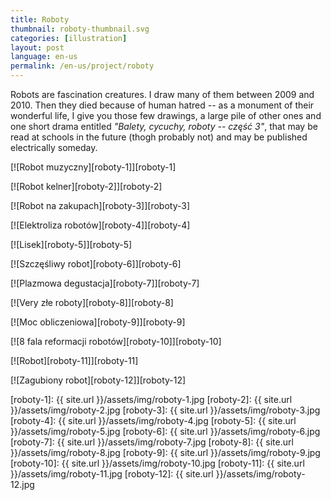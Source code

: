 ```yaml
---
title: Roboty
thumbnail: roboty-thumbnail.svg
categories: [illustration]
layout: post
language: en-us
permalink: /en-us/project/roboty
---
```


Robots are fascination creatures. I draw many of them between 2009 and 2010. Then they died because of human hatred -- as a monument of their wonderful life, I give you those few drawings, a large pile of other ones and one short drama entitled _"Balety, cycuchy, roboty -- część 3"_, that may be read at schools in the future (thogh probably not) and may be published electrically someday.

[![Robot muzyczny][roboty-1]][roboty-1]

[![Robot kelner][roboty-2]][roboty-2]

[![Robot na zakupach][roboty-3]][roboty-3]

[![Elektroliza robotów][roboty-4]][roboty-4]

[![Lisek][roboty-5]][roboty-5]

[![Szczęśliwy robot][roboty-6]][roboty-6]

[![Plazmowa degustacja][roboty-7]][roboty-7]

[![Very złe roboty][roboty-8]][roboty-8]

[![Moc obliczeniowa][roboty-9]][roboty-9]

[![8 fala reformacji robotów][roboty-10]][roboty-10]

[![Robot][roboty-11]][roboty-11]

[![Zagubiony robot][roboty-12]][roboty-12]

[roboty-1]: {{ site.url }}/assets/img/roboty-1.jpg
[roboty-2]: {{ site.url }}/assets/img/roboty-2.jpg
[roboty-3]: {{ site.url }}/assets/img/roboty-3.jpg
[roboty-4]: {{ site.url }}/assets/img/roboty-4.jpg
[roboty-5]: {{ site.url }}/assets/img/roboty-5.jpg
[roboty-6]: {{ site.url }}/assets/img/roboty-6.jpg
[roboty-7]: {{ site.url }}/assets/img/roboty-7.jpg
[roboty-8]: {{ site.url }}/assets/img/roboty-8.jpg
[roboty-9]: {{ site.url }}/assets/img/roboty-9.jpg
[roboty-10]: {{ site.url }}/assets/img/roboty-10.jpg
[roboty-11]: {{ site.url }}/assets/img/roboty-11.jpg
[roboty-12]: {{ site.url }}/assets/img/roboty-12.jpg